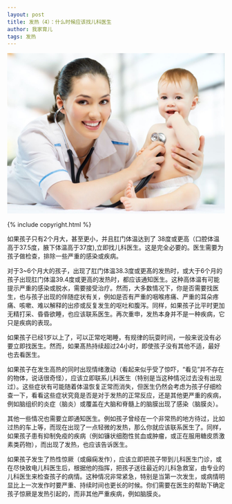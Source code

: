 ```yaml
---
layout: post
title: 发热（4）：什么时候应该找儿科医生
author: 我家育儿
tags: 发热
---
```

![儿科医生](images/w5.jpg)

{% include copyright.html %}

如果孩子只有2个月大，甚至更小，并且肛门体温达到了 38度或更高（口腔体温高于37.5度，腋下体温高于37度),立即找儿科医生。这是完全必要的。医生需要为孩子做检查，排除一些严重的感染或疾病。

对于3~6个月大的孩子，出现了肛门体温38.3度或更髙的发热时，或大于6个月的孩子出现肛门体温39.4度或更高的发热时，都应该通知医生。这种高体温有可能提示严重的感染或脱水，需要接受治疗。然而，大多数情况下，你是否需要找医生，也与孩子出现的伴随症状有关，例如是否有严重的咽喉疼痛、严重的耳朵疼痛、咳嗽、难以解释的出疹或反复发生的呕吐和腹泻。同样，如果孩子比平时更加无精打采、昏昏欲睡，也应该联系医生。再次重申，发热本身并不是一种疾病，它只是疾病的表现。

如果孩子已经1岁以上了，可以正常吃喝睡，有规律的玩耍时间，一般来说没有必要立即找医生。然而，如果髙热持续超过24小时，即使孩子没有其他不适，最好也去看医生。

如果孩子在发生高热的同时出现情绪激动（看起来似乎受了惊吓，“看见”并不存在的物体，说话很奇怪），应该立即联系儿科医生（特别是当这种情况过去没有出现过）。这些症状有可能随着体温恢复正常而消失，但医生仍然会考虑为孩子仔细检查一下，看看这些症状究竟是否是对于发热的正常反应，还是其他更严重的疾病，例如脑组织的炎症（脑炎）或覆盖在大脑和脊髓上的脑膜出现了感染（脑膜炎）。

其他一些情况也需要立即通知医生。例如孩子曾经在一个非常热的地方待过，比如过热的车上等，而现在出现了一点轻微的发热，那么你就应该联系医生了。同样，如果孩子患有抑制免疫的疾病（例如镰状细胞性贫血或肿瘤，或正在服用糖皮质激素类药物），而出现了发热，也应该告诉医生。

如果孩子发生了热性惊厥（或癲痫发作），应该立即把孩子带到儿科医生门诊，或在尽快致电儿科医生后，根据他的指挥，把孩子送往最近的儿科急救室，由专业的儿科医生来检查孩子的病情。这种情况非常紧急，特别是当第一次发生，或病情明显比上一次发作时要严重、持续时间也更长的时候。你们需要在医生的帮助下确定孩子惊厥是发热引起的，而非其他严重疾病，例如脑膜炎。
